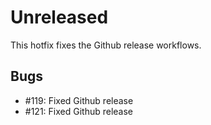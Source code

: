 # Unreleased

This hotfix fixes the Github release workflows.


## Bugs

 - #119: Fixed Github release
 - #121: Fixed Github release
